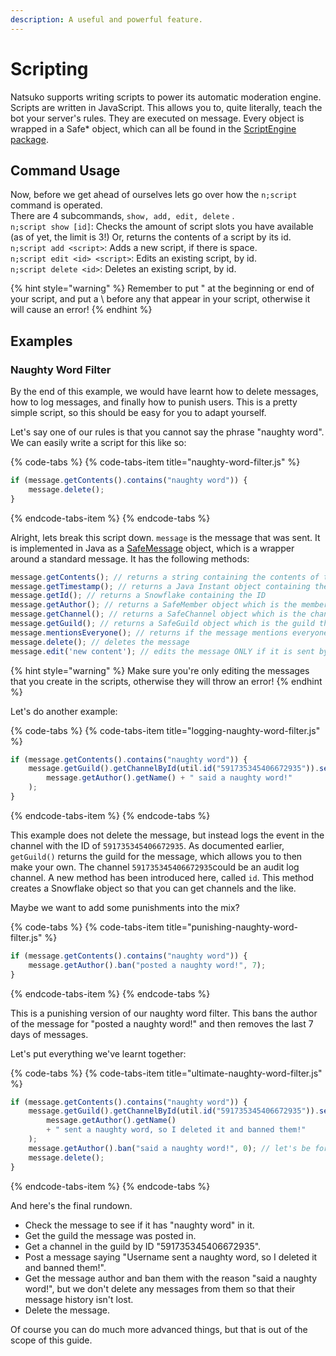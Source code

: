 ```yaml
---
description: A useful and powerful feature.
---
```


# Scripting

Natsuko supports writing scripts to power its automatic moderation engine. Scripts are written in JavaScript. This allows you to, quite literally, teach the bot your server's rules. They are executed on message. Every object is wrapped in a Safe\* object, which can all be found in the [ScriptEngine package](https://github.com/natsuko-team/Natsuko/tree/master/src/ninja/natsuko/bot/scriptengine).

## Command Usage

Now, before we get ahead of ourselves lets go over how the `n;script` command is operated.  
There are 4 subcommands,  `show, add, edit, delete` .  
`n;script show [id]`: Checks the amount of script slots you have available \(as of yet, the limit is 3!\) Or, returns the contents of a script by its id.  
`n;script add <script>`: Adds a new script, if there is space.  
`n;script edit <id> <script>`: Edits an existing script, by id.  
`n;script delete <id>`: Deletes an existing script, by id.

{% hint style="warning" %}
Remember to put " at the beginning or end of your script, and put a \\ before any that appear in your script, otherwise it will cause an error!
{% endhint %}

## Examples

### Naughty Word Filter

By the end of this example, we would have learnt how to delete messages, how to log messages, and finally how to punish users. This is a pretty simple script, so this should be easy for you to adapt yourself.

Let's say one of our rules is that you cannot say the phrase "naughty word". We can easily write a script for this like so:

{% code-tabs %}
{% code-tabs-item title="naughty-word-filter.js" %}
```javascript
if (message.getContents().contains("naughty word")) {
    message.delete();
}
```
{% endcode-tabs-item %}
{% endcode-tabs %}

Alright, lets break this script down. `message` is the message that was sent. It is implemented in Java as a [SafeMessage](https://github.com/natsuko-team/Natsuko/blob/master/src/ninja/natsuko/bot/scriptengine/SafeMessage.java) object, which is a wrapper around a standard message. It has the following methods:

```javascript
message.getContents(); // returns a string containing the contents of the message
message.getTimestamp(); // returns a Java Instant object containing the message timestamp
message.getId(); // returns a Snowflake containing the ID
message.getAuthor(); // returns a SafeMember object which is the member that sent the message
message.getChannel(); // returns a SafeChannel object which is the channel the message was sent in
message.getGuild(); // returns a SafeGuild object which is the guild the message was sent in
message.mentionsEveryone(); // returns if the message mentions everyone
message.delete(); // deletes the message
message.edit('new content'); // edits the message ONLY if it is sent by the bot and returns the SafeMessage object
```

{% hint style="warning" %}
Make sure you're only editing the messages that you create in the scripts, otherwise they will throw an error!
{% endhint %}

Let's do another example:

{% code-tabs %}
{% code-tabs-item title="logging-naughty-word-filter.js" %}
```javascript
if (message.getContents().contains("naughty word")) {
    message.getGuild().getChannelById(util.id("591735345406672935")).send(
        message.getAuthor().getName() + " said a naughty word!"
    );
}
```
{% endcode-tabs-item %}
{% endcode-tabs %}

This example does not delete the message, but instead logs the event in the channel with the ID of `591735345406672935`. As documented earlier, `getGuild()` returns the guild for the message, which allows you to then make your own. The channel `591735345406672935`could be an audit log channel. A new method has been introduced here, called `id`. This method creates a Snowflake object so that you can get channels and the like.

Maybe we want to add some punishments into the mix?

{% code-tabs %}
{% code-tabs-item title="punishing-naughty-word-filter.js" %}
```javascript
if (message.getContents().contains("naughty word")) {
    message.getAuthor().ban("posted a naughty word!", 7);
}
```
{% endcode-tabs-item %}
{% endcode-tabs %}

This is a punishing version of our naughty word filter. This bans the author of the message for "posted a naughty word!" and then removes the last 7 days of messages.

Let's put everything we've learnt together:

{% code-tabs %}
{% code-tabs-item title="ultimate-naughty-word-filter.js" %}
```javascript
if (message.getContents().contains("naughty word")) {
    message.getGuild().getChannelById(util.id("591735345406672935")).send(
        message.getAuthor().getName()
        + " sent a naughty word, so I deleted it and banned them!"
    );
    message.getAuthor().ban("said a naughty word!", 0); // let's be forgiving
    message.delete();
}
```
{% endcode-tabs-item %}
{% endcode-tabs %}

And here's the final rundown.

* Check the message to see if it has "naughty word" in it.
* Get the guild the message was posted in.
* Get a channel in the guild by ID "591735345406672935".
* Post a message saying "Username sent a naughty word, so I deleted it and banned them!".
* Get the message author and ban them with the reason "said a naughty word!", but we don't delete any messages from them so that their message history isn't lost.
* Delete the message.

Of course you can do much more advanced things, but that is out of the scope of this guide.


